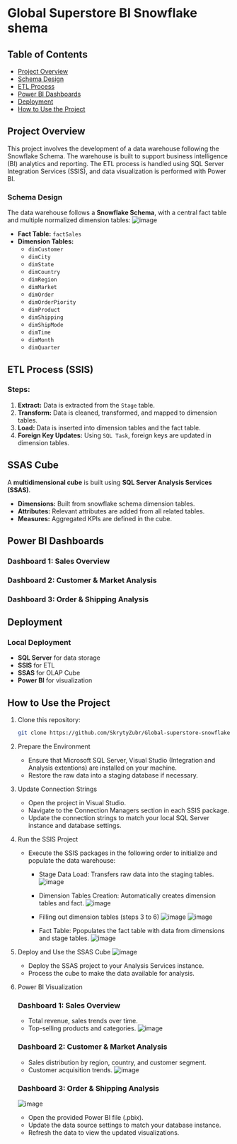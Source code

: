# Global Superstore BI Snowflake shema

## Table of Contents
- [Project Overview](https://github.com/SkrytyZubr/Global-superstore-snowflake-shema?tab=readme-ov-file#project-overview)
- [Schema Design](https://github.com/SkrytyZubr/Global-superstore-snowflake-shema?tab=readme-ov-file#schema-design)
- [ETL Process](https://github.com/SkrytyZubr/Global-superstore-snowflake-shema?tab=readme-ov-file#etl-process)
- [Power BI Dashboards](https://github.com/SkrytyZubr/Global-superstore-snowflake-shema?tab=readme-ov-file#power-bi-dashboards)
- [Deployment](https://github.com/SkrytyZubr/Global-superstore-snowflake-shema?tab=readme-ov-file#deployment)
- [How to Use the Project](https://github.com/SkrytyZubr/Global-superstore-snowflake-shema?tab=readme-ov-file#how-to-use-the-project)

## Project Overview
This project involves the development of a data warehouse following the Snowflake Schema. The warehouse is built to support business intelligence (BI) analytics and reporting. The ETL process is handled using SQL Server Integration Services (SSIS), and data visualization is performed with Power BI.

### Schema Design
The data warehouse follows a **Snowflake Schema**, with a central fact table and multiple normalized dimension tables:
![image](https://github.com/user-attachments/assets/bffd1563-11ac-4e2e-a5da-6283b470f98a)

- **Fact Table:** `factSales`
- **Dimension Tables:**
  - `dimCustomer`
  - `dimCity`
  - `dimState`
  - `dimCountry`
  - `dimRegion`
  - `dimMarket`
  - `dimOrder`
  - `dimOrderPiority`
  - `dimProduct`
  - `dimShipping`
  - `dimShipMode`
  - `dimTime`
  - `dimMonth`
  - `dimQuarter`

## ETL Process (SSIS)

### Steps:
1. **Extract:** Data is extracted from the `Stage` table.
2. **Transform:** Data is cleaned, transformed, and mapped to dimension tables.
3. **Load:** Data is inserted into dimension tables and the fact table.
4. **Foreign Key Updates:** Using `SQL Task`, foreign keys are updated in dimension tables.

## SSAS Cube
A **multidimensional cube** is built using **SQL Server Analysis Services (SSAS)**.

- **Dimensions:** Built from snowflake schema dimension tables.
- **Attributes:** Relevant attributes are added from all related tables.
- **Measures:** Aggregated KPIs are defined in the cube.

## Power BI Dashboards

### Dashboard 1: **Sales Overview**
### Dashboard 2: **Customer & Market Analysis**
### Dashboard 3: **Order & Shipping Analysis**

## Deployment

### Local Deployment
- **SQL Server** for data storage
- **SSIS** for ETL
- **SSAS** for OLAP Cube
- **Power BI** for visualization


## How to Use the Project

1. Clone this repository:
   ```bash
   git clone https://github.com/SkrytyZubr/Global-superstore-snowflake-shema.git
2. Prepare the Environment
   - Ensure that Microsoft SQL Server, Visual Studio (Integration and Analysis extentions) are installed on your machine.
   - Restore the raw data into a staging database if necessary.
3. Update Connection Strings
   - Open the project in Visual Studio.
   - Navigate to the Connection Managers section in each SSIS package.
   - Update the connection strings to match your local SQL Server instance and database settings.
4. Run the SSIS Project
   - Execute the SSIS packages in the following order to initialize and populate the data warehouse:
       - Stage Data Load: Transfers raw data into the staging tables.
         ![image](https://github.com/user-attachments/assets/5fddeb59-7b19-428d-8666-3c8ab40f8ac5)
         
       - Dimension Tables Creation: Automatically creates dimension tables and fact.
         ![image](https://github.com/user-attachments/assets/9bc274ef-9234-41c6-b42b-3453c4edb714)

       - Filling out dimension tables (steps 3 to 6)
         ![image](https://github.com/user-attachments/assets/8f927ae8-8db3-4a3f-965e-d4f4edddde38)
         ![image](https://github.com/user-attachments/assets/1eed27c0-95c9-42f1-b0de-759d5f3f9d6f)

       - Fact Table: Ppopulates the fact table with data from dimensions and stage tables.
         ![image](https://github.com/user-attachments/assets/f68f3df0-4d81-4511-afb4-f1028cb19ae2)


5. Deploy and Use the SSAS Cube
   ![image](https://github.com/user-attachments/assets/a0d727d4-2143-48a0-99a2-1a1a651832a3)

   - Deploy the SSAS project to your Analysis Services instance.
   - Process the cube to make the data available for analysis.

6. Power BI Visualization
   ### Dashboard 1: **Sales Overview**
    - Total revenue, sales trends over time.
    - Top-selling products and categories.
   ![image](https://github.com/user-attachments/assets/fc962222-c823-49a5-8eed-2f4dc072e224)
   ### Dashboard 2: **Customer & Market Analysis**
    - Sales distribution by region, country, and customer segment.
    - Customer acquisition trends.
   ![image](https://github.com/user-attachments/assets/4493a074-2e8a-4891-9c04-c0f56b12f942)
   ### Dashboard 3: **Order & Shipping Analysis**
   ![image](https://github.com/user-attachments/assets/86362dce-28be-429b-b828-375ba55f82a1)

   - Open the provided Power BI file (.pbix).
   - Update the data source settings to match your database instance.
   - Refresh the data to view the updated visualizations.
